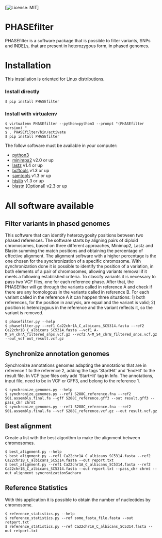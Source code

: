 
[![License: MIT](https://img.shields.io/badge/License-MIT%20-blue.svg)]


# PHASEfilter
PHASEfilter is a software package that is possible to filter variants, SNPs and INDELs, that are present in heterozygous form, in phased genomes.

# Installation

This installation is oriented for Linux distributions.

### Install directly

```
$ pip install PHASEfilter
```

### Install with virtualenv

```
$ virtualenv PHASEfilter --python=python3 --prompt "(PHASEfilter version) "
$ . PHASEfilter/bin/activate
$ pip install PHASEfilter
```


The follow software must be available in your computer:
* [python3](https://www.python.org/downloads/)
* [minimpa2](https://github.com/lh3/minimap2) v2.0 or up
* [lastz](https://github.com/lastz/lastz) v1.4 or up
* [bcftools](http://www.htslib.org/download/) v1.3 or up
* [samtools](http://www.htslib.org/download/) v1.3 or up
* [htslib](http://www.htslib.org/download/) v1.3 or up
* [blastn](https://www.ncbi.nlm.nih.gov/books/NBK52640/) [Optional] v2.3 or up 


# All software available

## Filter variants in phased genomes

This software that can identify heterozygosity positions between two phased references.
The software starts by aligning pairs of diploid chromosomes, based on three different approaches, Minimap2, Lastz and Blastn summing the match positions and obtaining the percentage of effective alignment. The alignment software with a higher percentage is the one chosen for the synchronization of a specific chromosome. With synchronization done it is possible to identify the position of a variation, in both elements of a pair of chromosomes, allowing variants removal if it meets a following established criteria.
To classify variants it is necessary to pass two VCF files, one for each reference phase. After that, the PHASEfilter will go through the variants called in reference A and check if there are any homologous in the variants called in reference B. For each variant called in the reference A it can happen three situations: 1) both references, for the position in analysis, are equal and the variant is valid; 2) position is heterozygous in the reference and the variant reflects it, so the variant is removed.

```
$ phasefilter.py --help
$ phasefilter.py --ref1 Ca22chr1A_C_albicans_SC5314.fasta --ref2 Ca22chr1B_C_albicans_SC5314.fasta --vcf1 A-M_S4_chrA_filtered_snps.vcf.gz --vcf2 A-M_S4_chrB_filtered_snps.vcf.gz --out_vcf out_result.vcf.gz
```

## Synchronize annotation genomes

Synchronize annotations genomes adapting the annotations that are in reference 1 to the reference 2, adding the tags 'StartHit' and 'EndHit' to the result file. In VCF type files only add 'StartHit' tag in Info. The annotations, input file, need to be in VCF or GFF3, and belong to the reference 1.

```
$ synchronize_genomes.py --help
$ synchronize_genomes.py --ref1 S288C_reference.fna --ref2 S01.assembly.final.fa --gff S288C_reference.gff3 --out result.gff3 --pass_chr chrmt
$ synchronize_genomes.py --ref1 S288C_reference.fna --ref2 S01.assembly.final.fa --vcf S288C_reference.vcf.gz --out result.vcf.gz
```

## Best alignment

Create a list with the best algorithm to make the alignment between chromosomes.

```
$ best_alignment.py --help
$ best_alignment.py --ref1 Ca22chr1A_C_albicans_SC5314.fasta --ref2 Ca22chr1B_C_albicans_SC5314.fasta --out report.txt
$ best_alignment.py --ref1 Ca22chr1A_C_albicans_SC5314.fasta --ref2 Ca22chr1B_C_albicans_SC5314.fasta --out report.txt --pass_chr chrmt --out_alignment syncronizationSacharo
```

## Reference Statistics

With this application it is possible to obtain the number of nucleotides by chromosome.

```
$ reference_statistics.py --help
$ reference_statistics.py --ref some_fasta_file.fasta --out retport.txt
$ reference_statistics.py --ref Ca22chr1A_C_albicans_SC5314.fasta --out retport.txt
```

<!--
# Documentation
PHASEfilter documentation is available https://phasefilter.readthedocs.io/en/latest/
-->
